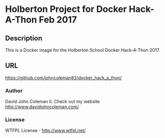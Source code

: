 # Holberton Project for Docker Hack-A-Thon Feb 2017

## Description
This is a Docker image for the Holberton School Docker Hack-A-Thon 2017.

## URL

https://github.com/johncoleman83/docker_hack_a_thon/

### Author

David John Coleman II. Check out my website http://www.davidjohncoleman.com/

### License

WTFPL License - http://www.wtfpl.net/
